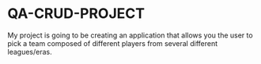 # QA-CRUD-PROJECT
My project is going to be creating an application that allows you the user to pick a team composed of  different players from several different leagues/eras. 
